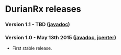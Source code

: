 # DurianRx releases

### Version 1.1 - TBD ([javadoc](http://diffplug.github.io/durian/javadoc/snapshot/))

### Version 1.0 - May 13th 2015 ([javadoc](http://diffplug.github.io/durian/javadoc/1.0/), [jcenter](https://bintray.com/diffplug/opensource/durian/1.0/view))

* First stable release.
